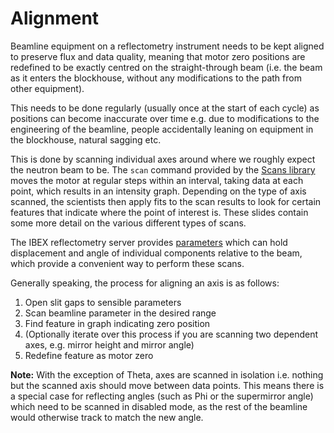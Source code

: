 # Alignment

Beamline equipment on a reflectometry instrument needs to be kept aligned to preserve flux and data quality, meaning that motor zero positions are redefined to be exactly centred on the straight-through beam (i.e. the beam as it enters the blockhouse, without any modifications to the path from other equipment).

This needs to be done regularly (usually once at the start of each cycle) as positions can become inaccurate over time e.g. due to modifications to the engineering of the beamline, people accidentally leaning on equipment in the blockhouse, natural sagging etc. 

This is done by scanning individual axes around where we roughly expect the neutron beam to be. The `scan` command provided by the [Scans library](https://github.com/ISISNeutronMuon/InstrumentScripts) moves the motor at regular steps within an interval, taking data at each point, which results in an intensity graph. Depending on the type of axis scanned, the scientists then apply fits to the scan results to look for certain features that indicate where the point of interest is. These slides contain some more detail on the various different types of scans.

The IBEX reflectometry server provides [parameters](Reflectometry-Beamline-Parameters) which can hold displacement and angle of individual components relative to the beam, which provide a convenient way to perform these scans.

Generally speaking, the process for aligning an axis is as follows:
1. Open slit gaps to sensible parameters
1. Scan beamline parameter in the desired range
1. Find feature in graph indicating zero position
1. (Optionally iterate over this process if you are scanning two dependent axes, e.g. mirror height and mirror angle)
1. Redefine feature as motor zero

**Note:** With the exception of Theta, axes are scanned in isolation i.e. nothing but the scanned axis should move between data points. This means there is a special case for reflecting angles (such as Phi or the supermirror angle) which need to be scanned in disabled mode, as the rest of the beamline would otherwise track to match the new angle.